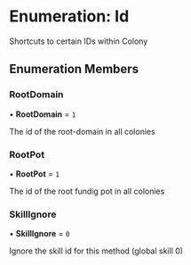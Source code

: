 # Enumeration: Id

Shortcuts to certain IDs within Colony

## Enumeration Members

### RootDomain

• **RootDomain** = ``1``

The id of the root-domain in all colonies

### RootPot

• **RootPot** = ``1``

The id of the root fundig pot in all colonies

### SkillIgnore

• **SkillIgnore** = ``0``

Ignore the skill id for this method (global skill 0)
